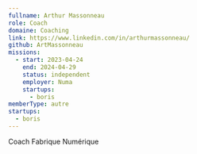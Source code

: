 ```yaml
---
fullname: Arthur Massonneau
role: Coach
domaine: Coaching
link: https://www.linkedin.com/in/arthurmassonneau/
github: ArtMassonneau
missions:
  - start: 2023-04-24
    end: 2024-04-29
    status: independent
    employer: Numa
    startups:
      - boris
memberType: autre
startups:
  - boris
---
```

Coach Fabrique Numérique